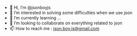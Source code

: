 - 👋 Hi, I’m @jsonboyjs
- 👀 I’m interested in solving some difficulties when we use json
- 🌱 I’m currently learning ...
- 💞️ I’m looking to collaborate on everything related to json
- 📫 How to reach me : json.boy.js@gmail.com

<!---
jsonboyjs/jsonboyjs is a ✨ special ✨ repository because its `README.md` (this file) appears on your GitHub profile.
You can click the Preview link to take a look at your changes.
--->
